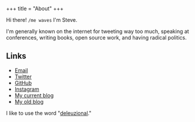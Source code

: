 +++
title = "About"
+++

Hi there! `/me waves` I'm Steve.

I'm generally known on the internet for tweeting way too much, speaking at conferences, writing books, open source work, and having radical politics.

## Links

* [Email]
* [Twitter]
* [GitHub]
* [Instagram]
* [My current blog]
* [My old blog]

I like to use the word "[deleuzional]."

[Email]: security/
[Twitter]: https://twitter.com/steveklabnik
[GitHub]: https://github.com/steveklabnik
[Instagram]: https://www.instagram.com/steveklabnik/
[My current blog]: http://words.steveklabnik.com/
[My old blog]: http://blog.steveklabnik.com/
[deleuzional]: deleuzional/